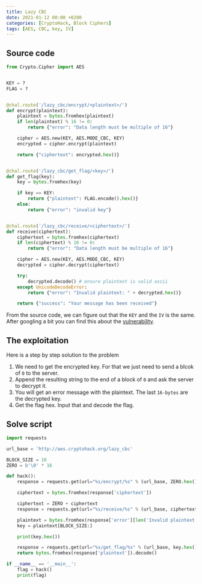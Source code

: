 ```yaml
---
title: Lazy CBC
date: 2021-01-12 00:00 +0200
categories: [CryptoHack, Block Ciphers]
tags: [AES, CBC, key, IV]
---
```


## Source code

```python
from Crypto.Cipher import AES


KEY = ?
FLAG = ?


@chal.route('/lazy_cbc/encrypt/<plaintext>/')
def encrypt(plaintext):
    plaintext = bytes.fromhex(plaintext)
    if len(plaintext) % 16 != 0:
        return {"error": "Data length must be multiple of 16"}

    cipher = AES.new(KEY, AES.MODE_CBC, KEY)
    encrypted = cipher.encrypt(plaintext)

    return {"ciphertext": encrypted.hex()}


@chal.route('/lazy_cbc/get_flag/<key>/')
def get_flag(key):
    key = bytes.fromhex(key)

    if key == KEY:
        return {"plaintext": FLAG.encode().hex()}
    else:
        return {"error": "invalid key"}


@chal.route('/lazy_cbc/receive/<ciphertext>/')
def receive(ciphertext):
    ciphertext = bytes.fromhex(ciphertext)
    if len(ciphertext) % 16 != 0:
        return {"error": "Data length must be multiple of 16"}

    cipher = AES.new(KEY, AES.MODE_CBC, KEY)
    decrypted = cipher.decrypt(ciphertext)

    try:
        decrypted.decode() # ensure plaintext is valid ascii
    except UnicodeDecodeError:
        return {"error": "Invalid plaintext: " + decrypted.hex()}

    return {"success": "Your message has been received"}

```

From the source code, we can figure out that the `KEY` and the `IV` is the same. After googling a bit you can find this about the [vulnerability](https://crypto.stackexchange.com/questions/16161/problems-with-using-aes-key-as-iv-in-cbc-mode).

## The exploitation

Here is a step by step solution to the problem

1. We need to get the encrypted key. For that we just need to send a blcok of `0` to the server.
2. Append the resulting string to the end of a block of `0` and ask the server to decrypt it.
3. You will get an error message with the plaintext. The last `16-bytes` are the decrypted key.
4. Get the flag hex. Input that and decode the flag.

## Solve script

```python
import requests

url_base = 'http://aes.cryptohack.org/lazy_cbc'

BLOCK_SIZE = 16
ZERO = b'\0' * 16

def hack():
    response = requests.get(url="%s/encrypt/%s" % (url_base, ZERO.hex())).json()

    ciphertext = bytes.fromhex(response['ciphertext'])

    ciphertext = ZERO + ciphertext
    response = requests.get(url="%s/receive/%s" % (url_base, ciphertext.hex())).json()

    plaintext = bytes.fromhex(response['error'][len('Invalid plaintext: '):])
    key = plaintext[BLOCK_SIZE:]

    print(key.hex())

    response = requests.get(url="%s/get_flag/%s" % (url_base, key.hex())).json()
    return bytes.fromhex(response['plaintext']).decode()

if __name__ == '__main__':
    flag = hack()
    print(flag)
```
